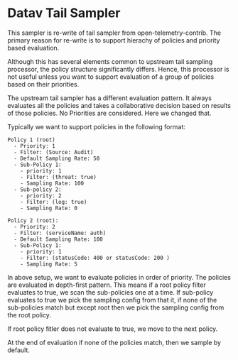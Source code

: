# Datav Tail Sampler

This sampler is re-write of tail sampler from open-telemetry-contrib. The primary reason for re-write is to support hierachy of policies and priority based evaluation. 

Although this has several elements common to upstream tail sampling processor, the policy structure significantly differs. Hence, this processor is not useful unless you want to support evaluation of a group of policies based on their priorities.

The upstream tail sampler has a different evaluation pattern. It always evaluates all the policies and takes a collaborative decision based on results of those policies. No Priorities are considered. Here we changed that. 

Typically we want to support policies in the following format:

```
Policy 1 (root)
  - Priority: 1 
  - Filter: (Source: Audit)
  - Default Sampling Rate: 50
  - Sub-Policy 1:
    - priority: 1
    - Filter: (threat: true)
    - Sampling Rate: 100
  - Sub-policy 2:
    - priority: 2
    - Filter: (log: true)
    - Sampling Rate: 0

Policy 2 (root):
  - Priority: 2
  - Filter: (serviceName: auth)
  - Default Sampling Rate: 100
  - Sub-Policy 1:
    - priority: 1
    - Filter: (statusCode: 400 or statusCode: 200 )
    - Sampling Rate: 5
```

In above setup, we want to evaluate policies in order of priority. The policies are evaluated in depth-first pattern. This means if a root policy filter evaluates to true, we scan the sub-policies one at a time. If sub-policy evaluates to true we pick the sampling config from that it, if none of the sub-policies match but except root then we pick the sampling config from the root policy.

If root policy fitler does not evaluate to true, we move to the next policy. 

At the end of evaluation if none of the policies match, then we sample by default. 
  
